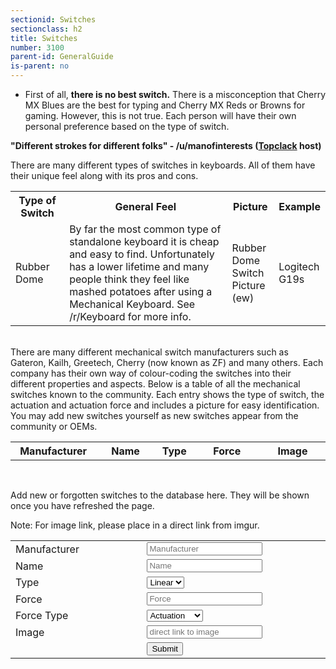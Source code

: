 ```yaml
---
sectionid: Switches
sectionclass: h2
title: Switches
number: 3100
parent-id: GeneralGuide
is-parent: no
---
```

- First of all, <strong>there is no best switch.</strong> There is a misconception that Cherry MX Blues are the best for typing and Cherry MX Reds or Browns for gaming. However, this is not true. Each person will have their own personal preference based on the type of switch.

<strong>"Different strokes for different folks" - /u/manofinterests (<a href = 'http://twitch.tv/topclack'>Topclack</a> host)</strong>

There are many different types of switches in keyboards. All of them have their unique feel along with its pros and cons. 
<br>

<table id = 'TypeSwitchTable'>
<tr>
    <th width = '18%' height = '10%'>Type of Switch</th>
    <th width = '16%' height = '60%'>General Feel</th>
	<th width = '10%' height = '10%'>Picture</th>
    <th width = '18%' height = '10%'>Example</th>
</tr>
<tr>
    <td width = '10%'>Rubber Dome</td>
    <td width = '60%'>By far the most common type of standalone keyboard it is cheap and easy to find. Unfortunately has a lower lifetime and many people think they feel like mashed potatoes after using a Mechanical Keyboard. See /r/Keyboard for more info.</td>
	<td width = '15%'>Rubber Dome Switch Picture (ew)</td>
    <td width = '15%'>Logitech G19s</td>
  </tr>
  
</table>
<br>
There are many different mechanical switch manufacturers such as Gateron, Kailh, Greetech, Cherry (now known as ZF) and many others. Each company has their own way of colour-coding the switches into their different properties and aspects. Below is a table of all the mechanical switches known to the community. Each entry shows the type of switch, the actuation and actuation force and includes a picture for easy identification. You may add new switches yourself as new switches appear from the community or OEMs.


<table id = 'SwitchTable'>
<tr>
    <th width = '18%' height = '18%'>Manufacturer</th>
    <th width = '16%' height = '16%'>Name</th>
	<th width = '10%' height = '10%'>Type</th>
    <th width = '18%' height = '18%'>Force</th>
	<th width = '18%' height = '18%'>Image</th>
  </tr>
</table>

<br>

Add new or forgotten switches to the database here. They will be shown once you have refreshed the page.
<br>

Note: For image link, please place in a direct link from imgur.
<br>
<table id = 'AddSwitchTable'>
<tr>
    <td width = '18%'>Manufacturer</td>
	<td width = '18%'><input type="text" id="SwitchM" placeholder = 'Manufacturer'></td>
</tr>
<tr>	
    <td width = '16%'>Name</td>
	<td width = '16%'><input type="text" id="Name" placeholder = 'Name'></td>
</tr>
<tr>
	<td width = '10%'>Type</td>
	<td width = '10%'><select id = 'Type'>
 		<option value="Linear">Linear</option>
  		<option value="Tactile">Tactile</option>
  		<option value="Clicky">Clicky</option>
		</select>
	</td>	
</tr>
<tr>
    <td width = '18%'>Force</td>
	<td width = '18%'><input type="text" id="Force" placeholder = 'Force'></td>
</tr>
<tr>
	<td width = '18%'>Force Type</td>
	<td width = '10%'><select id = 'ForceType'>
		<option value="Actuation">Actuation</option>
 		<option value="Bottom Out">Bottom Out</option>
		</select>
	</td>
</tr>
<tr>
	<td width = '18%'>Image</td>
	<td width = '18%'><input type="text" id="Image" placeholder = 'direct link to image'></td>
</tr>
 <tr>
 	<td></td>
	<td width = '5%'><button id = 'Submit'>Submit</button></td>
 </tr>
</table>